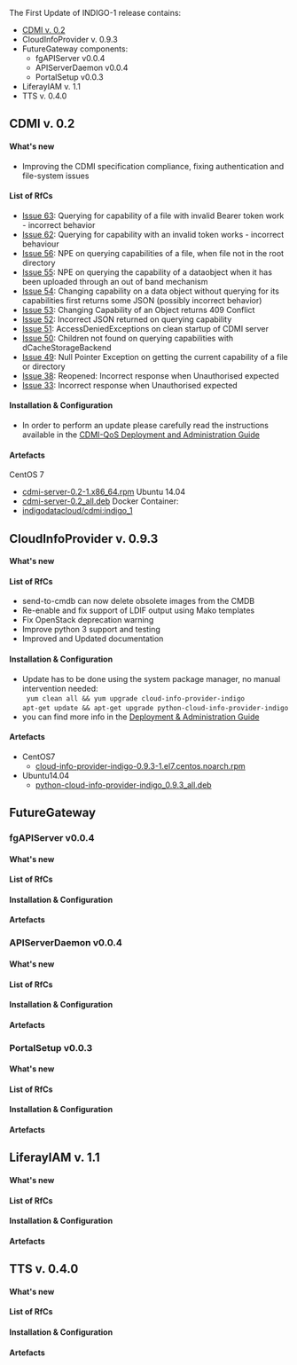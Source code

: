 The First Update of INDIGO-1 release contains:
* [CDMI v. 0.2](#cdmi)
* CloudInfoProvider v. 0.9.3
* FutureGateway components:
  * fgAPIServer v0.0.4
  * APIServerDaemon v0.0.4
  * PortalSetup v0.0.3
* LiferayIAM v. 1.1
* TTS v. 0.4.0


## <a name="cdmi"></a>CDMI v. 0.2
#### What's new
* Improving the CDMI specification compliance, fixing authentication and file-system issues

#### List of RfCs
* [Issue 63](https://github.com/indigo-dc/CDMI/issues/63): Querying for capability of a file with invalid Bearer token work - incorrect behavior
* [Issue 62](https://github.com/indigo-dc/CDMI/issues/62): Querying for capability with an invalid token works - incorrect behaviour
* [Issue 56](https://github.com/indigo-dc/CDMI/issues/56): NPE on querying capabilities of a file, when file not in the root directory
* [Issue 55](https://github.com/indigo-dc/CDMI/issues/55): NPE on querying the capability of a dataobject when it has been uploaded through an out of band mechanism
* [Issue 54](https://github.com/indigo-dc/CDMI/issues/54): Changing capability on a data object without querying for its capabilities first returns some JSON (possibly incorrect behavior)
* [Issue 53](https://github.com/indigo-dc/CDMI/issues/53): Changing Capability of an Object returns 409 Conflict
* [Issue 52]((https://github.com/indigo-dc/CDMI/issues/52)): Incorrect JSON returned on querying capability
* [Issue 51](https://github.com/indigo-dc/CDMI/issues/51): AccessDeniedExceptions on clean startup of CDMI server
* [Issue 50](https://github.com/indigo-dc/CDMI/issues/50): Children not found on querying capabilities with dCacheStorageBackend
* [Issue 49](https://github.com/indigo-dc/CDMI/issues/49): Null Pointer Exception on getting the current capability of a file or directory
* [Issue 38](https://github.com/indigo-dc/CDMI/issues/38): Reopened: Incorrect response when Unauthorised expected
* [Issue 33](https://github.com/indigo-dc/CDMI/issues/33): Incorrect response when Unauthorised expected

#### Installation & Configuration
* In order to perform an update please carefully read the instructions available in the [CDMI-QoS Deployment and Administration Guide](https://indigo-dc.gitbooks.io/cdmi-qos/content/doc/administrator.html)

#### Artefacts
CentOS 7
* [cdmi-server-0.2-1.x86_64.rpm](http://repo.indigo-datacloud.eu/repository/indigo/1/centos7/x86_64/updates/cdmi-server-0.2-1.x86_64.rpm)
Ubuntu 14.04
* [cdmi-server-0.2_all.deb](http://repo.indigo-datacloud.eu/repository/indigo/1/ubuntu/dists/trusty-updates/main/binary-amd64/cdmi-server-0.2_all.deb)
Docker Container:
* [indigodatacloud/cdmi:indigo_1](https://hub.docker.com/r/indigodatacloud/cdmi/tags/)

## CloudInfoProvider v. 0.9.3
#### What's new

#### List of RfCs

* send-to-cmdb can now delete obsolete images from the CMDB
* Re-enable and fix support of LDIF output using Mako templates
* Fix OpenStack deprecation warning
* Improve python 3 support and testing
* Improved and Updated documentation

#### Installation & Configuration
* Update has to be done using the system package manager, no manual intervention needed:<br>
``` yum clean all && yum upgrade cloud-info-provider-indigo```<br>
```apt-get update && apt-get upgrade python-cloud-info-provider-indigo```<br>
* you can find more info in the [Deployment & Administration Guide](https://indigo-dc.gitbooks.io/cloud-info-provider/content/doc/admin.html)
#### Artefacts
* CentOS7
  * [cloud-info-provider-indigo-0.9.3-1.el7.centos.noarch.rpm](http://repo.indigo-datacloud.eu/repository/indigo-preview/1/centos7/x86_64/updates/cloud-info-provider-indigo-0.9.3-1.el7.centos.noarch.rpm)
* Ubuntu14.04
  * [python-cloud-info-provider-indigo_0.9.3_all.deb](http://repo.indigo-datacloud.eu/repository/indigo-preview/1/ubuntu/dists/trusty-updates/main/binary-amd64/python-cloud-info-provider-indigo_0.9.3_all.deb)


## FutureGateway
### fgAPIServer v0.0.4
#### What's new
#### List of RfCs
#### Installation & Configuration
#### Artefacts

### APIServerDaemon v0.0.4
#### What's new
#### List of RfCs
#### Installation & Configuration
#### Artefacts

### PortalSetup v0.0.3
#### What's new
#### List of RfCs
#### Installation & Configuration
#### Artefacts

## LiferayIAM v. 1.1
#### What's new
#### List of RfCs
#### Installation & Configuration
#### Artefacts

## TTS v. 0.4.0
#### What's new
#### List of RfCs
#### Installation & Configuration
#### Artefacts

